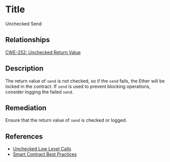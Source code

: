 # Title 
Unchecked Send

## Relationships 
[CWE-252: Unchecked Return Value](https://cwe.mitre.org/data/definitions/252.html)

## Description 
The return value of `send` is not checked, so if the `send` fails, the Ether will be locked in the contract. If `send` is used to prevent blocking operations, consider logging the failed `send`.

## Remediation
Ensure that the return value of `send` is checked or logged. 

## References 
* [Unchecked Low Level Calls](https://dasp.co/#item-4)
* [Smart Contract Best Practices](https://consensys.github.io/smart-contract-best-practices/recommendations/)
